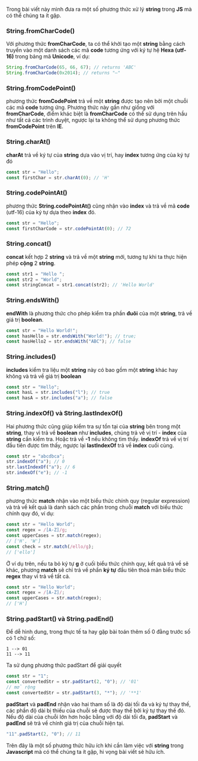 Trong bài viết này mình đưa ra một số phương thức xử lý **string** trong **JS** mà có thể chúng ta ít gặp.

### String.fromCharCode()

Với phương thức **fromCharCode**, ta có thể khởi tạo một **string** bằng cách truyền vào một danh sách các mã **code** tương ứng với ký tự hệ **Hexa (utf-16)** trong bảng mã **Unicode**, ví dụ:

```js
String.fromCharCode(65, 66, 67); // returns 'ABC'
String.fromCharCode(0x2014); // returns "—"
```

### String.fromCodePoint()

phương thức **fromCodePoint** trả về một **string** được tạo nên bởi một chuỗi các mã **code** tương ứng. Phương thức này gần như giống với **fromCharCode**, điểm khác biệt là **fromCharCode** có thể sử dụng trên hầu như tất cả các trình duyệt, ngược lại ta không thể sử dụng phương thức **fromCodePoint** trên **IE**.

### String.charAt()

**charAt** trả về ký tự của **string** dựa vào vị trí, hay **index** tương ứng của ký tự đó

```js
const str = "Hello";
const firstChar = str.charAt(0); // 'H'
```

### String.codePointAt()

phương thức **String.codePointAt()** cũng nhận vào **index** và trả về mã **code** (utf-16) của ký tự dựa theo **index** đó.

```js
const str = "Hello";
const firstCharCode = str.codePointAt(0); // 72
```

### String.concat()

**concat** kết hợp 2 **string** và trả về một **string** mới, tương tự khi ta thực hiện phép **cộng** 2 **string**.

```js
const str1 = "Hello ";
const str2 = "World";
const stringConcat = str1.concat(str2); // 'Hello World'
```

### String.endsWith()

**endWith** là phương thức cho phép kiểm tra phần **đuôi** của một **string**, trả về giá trị **boolean**.

```js
const str = "Hello World!";
const hasHello = str.endsWith("World!"); // true;
const hasHello2 = str.endsWith("ABC"); // false
```

### String.includes()

**includes** kiểm tra liệu một **string** này có bao gồm một **string** khác hay không và trả về giá trị **boolean**

```js
const str = "Hello";
const hasL = str.includes("l"); // true
const hasA = str.includes("a"); // false
```

### String.indexOf() và String.lastIndexOf()

Hai phương thức cũng giúp kiểm tra sự tồn tại của **string** bên trong một **string**, thay vì trả về **boolean** như **includes**, chúng trả về vị trí - **index** của **string** cần kiểm tra. Hoặc trả về **-1** nếu không tìm thấy. **indexOf** trả về vị trí đầu tiên được tìm thấy, ngược lại **lastIndexOf** trả về **index** cuối cùng.

```js
const str = "abcdbca";
str.indexOf("a"); // 0
str.lastIndexOf("a"); // 6
str.indexOf("e"); // -1
```

### String.match()

phương thức **match** nhận vào một biểu thức chính quy (regular expression) và trả về kết quả là danh sách các phần trong chuỗi **match** với biểu thức chính quy đó, ví dụ:

```js
const str = "Hello World";
const regex = /[A-Z]/g;
const upperCases = str.match(regex);
// ['H', 'W']
const check = str.match(/ello/g);
// ['ello']
```

Ở ví dụ trên, nếu ta bỏ ký tự **g** ở cuối biểu thức chính quy, kết quả trả về sẽ khác, phương **match** sẽ chỉ trả về phần **ký tự** đầu tiên thoả mãn biểu thức **regex** thay vì trả về tất cả.

```js
const str = "Hello World";
const regex = /[A-Z]/;
const upperCases = str.match(regex);
// ['H']
```

### String.padStart() và String.padEnd()

Để dễ hình dung, trong thực tế ta hay gặp bài toán thêm số 0 đằng trước số có 1 chữ số:

```
1 --> 01
11 --> 11
```

Ta sử dụng phương thức padStart để giải quyết

```js
const str = "1";
const convertedStr = str.padStart(2, "0"); // '01'
// mở rộng
const convertedStr = str.padStart(3, "*"); // '**1'
```

**padStart** và **padEnd** nhận vào hai tham số là độ dài tối đa và ký tự thay thế, các phần độ dài bị thiếu của chuỗi sẽ được thay thế bởi ký tự thay thế đó. Nếu độ dài của chuỗi lớn hơn hoặc bằng với độ dài tối đa, **padStart** và **padEnd** sẽ trả về chính giá trị của chuỗi hiện tại.

```js
"11".padStart(2, "0"); // 11
```

Trên đây là một số phương thức hữu ích khi cần làm việc với **string** trong **Javascript** mà có thể chúng ta ít gặp, hi vọng bài viết sẽ hữu ích.